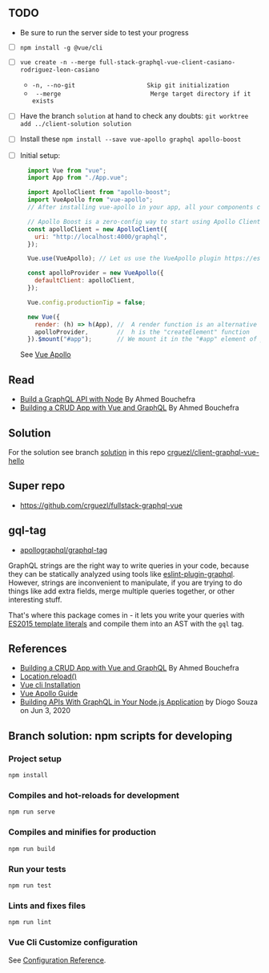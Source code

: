 ## TODO 

* Be sure to run the server side to test your progress
* [ ] `npm install -g @vue/cli`
* [ ] `vue create -n --merge full-stack-graphql-vue-client-casiano-rodriguez-leon-casiano` 
  * `-n, --no-git                    Skip git initialization`
  * ` --merge                         Merge target directory if it exists`
* [ ] Have the branch `solution` at hand to check any doubts: `git worktree add ../client-solution solution`
* [ ] Install these `npm install --save vue-apollo graphql apollo-boost`
* [ ] Initial setup:

  ```js
    import Vue from "vue";
    import App from "./App.vue";

    import ApolloClient from "apollo-boost";
    import VueApollo from "vue-apollo"; 
    // After installing vue-apollo in your app, all your components can now use Apollo through the 'apollo' option.

    // Apollo Boost is a zero-config way to start using Apollo Client. It includes some sensible defaults.
    const apolloClient = new ApolloClient({
      uri: "http://localhost:4000/graphql",
    });

    Vue.use(VueApollo); // Let us use the VueApollo plugin https://es.vuejs.org/v2/guide/plugins.html

    const apolloProvider = new VueApollo({
      defaultClient: apolloClient,
    });

    Vue.config.productionTip = false;

    new Vue({
      render: (h) => h(App), //  A render function is an alternative to templates.
      apolloProvider,        //  h is the "createElement" function
    }).$mount("#app");       // We mount it in the "#app" element of public/index.html
  ```
  See [Vue Apollo](https://apollo.vuejs.org/guide/apollo)

## Read

* [Build a GraphQL API with Node](https://blog.jscrambler.com/build-a-graphql-api-with-node/) By Ahmed Bouchefra
* [Building a CRUD App with Vue and GraphQL](https://blog.jscrambler.com/building-a-crud-app-with-vue-and-graphql/) By Ahmed Bouchefra

## Solution

For the solution see branch [solution](https://github.com/crguezl/client-graphql-vue-hello/tree/solution) in this repo [crguezl/client-graphql-vue-hello](https://github.com/crguezl/client-graphql-vue-hello)


## Super repo

* <https://github.com/crguezl/fullstack-graphql-vue>

## gql-tag

* [apollographql/graphql-tag](https://github.com/apollographql/graphql-tag#webpack-loading-and-preprocessing)

GraphQL strings are the right way to write queries in your code, because they can be statically analyzed using tools like [eslint-plugin-graphql](https://github.com/apollographql/eslint-plugin-graphql). However, strings are inconvenient to manipulate, if you are trying to do things like add extra fields, merge multiple queries together, or other interesting stuff.

That's where this package comes in - it lets you write your queries with [ES2015 template literals](https://developer.mozilla.org/en-US/docs/Web/JavaScript/Reference/Template_literals) and compile them into an AST with the `gql` tag.

## References


* [Building a CRUD App with Vue and GraphQL](https://blog.jscrambler.com/building-a-crud-app-with-vue-and-graphql/) By Ahmed Bouchefra 
* [Location.reload()](https://developer.mozilla.org/en-US/docs/Web/API/Location/reload)
* [Vue cli Installation](https://cli.vuejs.org/guide/installation.html)
* [Vue Apollo Guide](https://vue-apollo.netlify.app/guide/installation.html#vue-cli-plugin)
* [Building APIs With GraphQL in Your Node.js Application](https://blog.appsignal.com/2020/06/03/building-apis-with-graphql-in-your-node-application.html) by Diogo Souza on Jun 3, 2020

## Branch solution: npm scripts for developing

### Project setup

```
npm install
```

### Compiles and hot-reloads for development
```
npm run serve
```

### Compiles and minifies for production
```
npm run build
```

### Run your tests
```
npm run test
```

### Lints and fixes files
```
npm run lint
```

### Vue Cli Customize configuration

See [Configuration Reference](https://cli.vuejs.org/config/).


